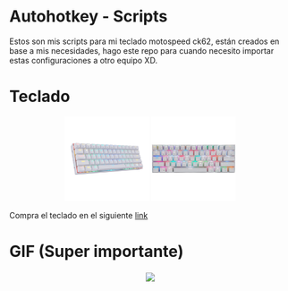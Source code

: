 # Autohotkey - Scripts

Estos son mis scripts para mi teclado motospeed ck62, están creados en base a mis necesidades, hago este repo para cuando necesito importar estas configuraciones a otro equipo XD.

# Teclado

<div align="center">
    <img style ="width: 30%;" src="./assets/keyboard2.png">
    <img style ="width: 30%;" src="./assets/keyboard.webp">
</div>

Compra el teclado en el siguiente [link](https://www.mercadolibre.com.mx/teclado-gamer-bluetooth-motospeed-ck62-qwerty-outemu-red-ingles-us-color-blanco-con-luz-rgb/p/MLM16046774)

# GIF (Super importante)

<div align="center">
    <img align="center" src="https://c.tenor.com/ztlNAqw_00EAAAAM/%E5%B8%B8%E9%97%87%E3%83%88%E3%83%AF-%E3%83%9B%E3%83%AD%E3%83%A9%E3%82%A4%E3%83%96.gif">
</div>
